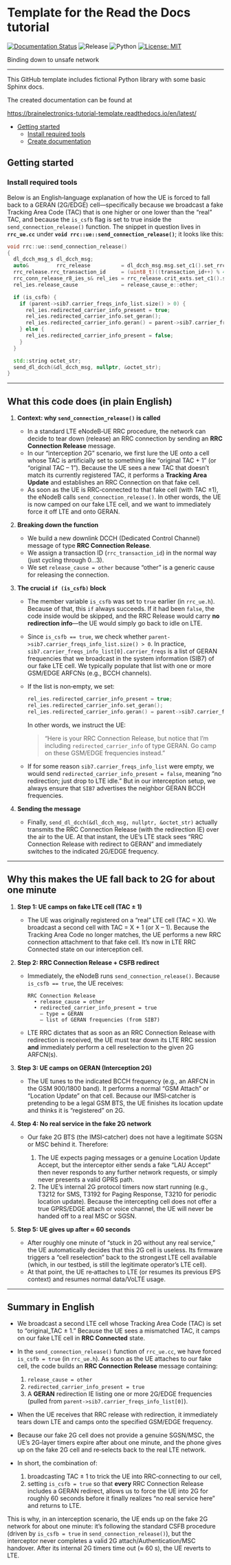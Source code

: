 # Template for the Read the Docs tutorial

[![Documentation Status](https://readthedocs.org/projects/brainelectronics-tutorial-template/badge/?version=latest)](https://brainelectronics-tutorial-template.readthedocs.io/en/latest/?badge=latest)
![Release](https://img.shields.io/github/v/release/brainelectronics/rtd-tutorial-template?include_prereleases&color=success)
![Python](https://img.shields.io/badge/python3-Ok-green.svg)
[![License: MIT](https://img.shields.io/badge/License-MIT-yellow.svg)](https://opensource.org/licenses/MIT)

Binding down to unsafe network

---------------
	
This GitHub template includes fictional Python library
with some basic Sphinx docs.

The created documentation can be found at

https://brainelectronics-tutorial-template.readthedocs.io/en/latest/

<!-- MarkdownTOC -->

- [Getting started](#getting-started)
	- [Install required tools](#install-required-tools)
	- [Create documentation](#create-documentation)

<!-- /MarkdownTOC -->

## Getting started

### Install required tools

Below is an English‐language explanation of how the UE is forced to fall back to a GERAN (2G/EDGE) cell—specifically because we broadcast a fake Tracking Area Code (TAC) that is one higher or one lower than the “real” TAC, and because the `is_csfb` flag is set to true inside the `send_connection_release()` function. The snippet in question lives in **`rrc_ue.cc`** under **`void rrc::ue::send_connection_release()`**; it looks like this:

```cpp
void rrc::ue::send_connection_release()
{
  dl_dcch_msg_s dl_dcch_msg;
  auto&         rrc_release          = dl_dcch_msg.msg.set_c1().set_rrc_conn_release();
  rrc_release.rrc_transaction_id     = (uint8_t)((transaction_id++) % 4);
  rrc_conn_release_r8_ies_s& rel_ies = rrc_release.crit_exts.set_c1().set_rrc_conn_release_r8();
  rel_ies.release_cause              = release_cause_e::other;

  if (is_csfb) {
    if (parent->sib7.carrier_freqs_info_list.size() > 0) {
      rel_ies.redirected_carrier_info_present = true;
      rel_ies.redirected_carrier_info.set_geran();
      rel_ies.redirected_carrier_info.geran() = parent->sib7.carrier_freqs_info_list[0].carrier_freqs;
    } else {
      rel_ies.redirected_carrier_info_present = false;
    }
  }

  std::string octet_str;
  send_dl_dcch(&dl_dcch_msg, nullptr, &octet_str);
}
```

---

## What this code does (in plain English)

1. **Context: why `send_connection_release()` is called**

   * In a standard LTE eNodeB‐UE RRC procedure, the network can decide to tear down (release) an RRC connection by sending an **RRC Connection Release** message.
   * In our “interception 2G” scenario, we first lure the UE onto a cell whose TAC is artificially set to something like “original TAC + 1” (or “original TAC – 1”). Because the UE sees a new TAC that doesn’t match its currently registered TAC, it performs a **Tracking Area Update** and establishes an RRC Connection on that fake cell.
   * As soon as the UE is RRC‐connected to that fake cell (with TAC ±1), the eNodeB calls `send_connection_release()`. In other words, the UE is now camped on our fake LTE cell, and we want to immediately force it off LTE and onto GERAN.

2. **Breaking down the function**

   * We build a new downlink DCCH (Dedicated Control Channel) message of type **RRC Connection Release**.
   * We assign a transaction ID (`rrc_transaction_id`) in the normal way (just cycling through 0…3).
   * We set `release_cause = other` because “other” is a generic cause for releasing the connection.

3. **The crucial `if (is_csfb)` block**

   * The member variable `is_csfb` was set to `true` earlier (in `rrc_ue.h`). Because of that, this `if` always succeeds. If it had been `false`, the code inside would be skipped, and the RRC Release would carry **no redirection info**—the UE would simply go back to idle on LTE.

   * Since `is_csfb == true`, we check whether `parent->sib7.carrier_freqs_info_list.size() > 0`. In practice, `sib7.carrier_freqs_info_list[0].carrier_freqs` is a list of GERAN frequencies that we broadcast in the system information (SIB7) of our fake LTE cell. We typically populate that list with one or more GSM/EDGE ARFCNs (e.g., BCCH channels).

   * If the list is non‐empty, we set:

     ```cpp
     rel_ies.redirected_carrier_info_present = true;
     rel_ies.redirected_carrier_info.set_geran();
     rel_ies.redirected_carrier_info.geran() = parent->sib7.carrier_freqs_info_list[0].carrier_freqs;
     ```

     In other words, we instruct the UE:

     > “Here is your RRC Connection Release, but notice that I’m including `redirected_carrier_info` of type GERAN. Go camp on these GSM/EDGE frequencies instead.”

   * If for some reason `sib7.carrier_freqs_info_list` were empty, we would send `redirected_carrier_info_present = false`, meaning “no redirection; just drop to LTE idle.” But in our interception setup, we always ensure that `SIB7` advertises the neighbor GERAN BCCH frequencies.

4. **Sending the message**

   * Finally, `send_dl_dcch(&dl_dcch_msg, nullptr, &octet_str)` actually transmits the RRC Connection Release (with the redirection IE) over the air to the UE. At that instant, the UE’s LTE stack sees “RRC Connection Release with redirect to GERAN” and immediately switches to the indicated 2G/EDGE frequency.

---

## Why this makes the UE fall back to 2G for about one minute

1. **Step 1: UE camps on fake LTE cell (TAC ± 1)**

   * The UE was originally registered on a “real” LTE cell (TAC = X). We broadcast a second cell with TAC = X + 1 (or X – 1). Because the Tracking Area Code no longer matches, the UE performs a new RRC connection attachment to that fake cell. It’s now in LTE RRC Connected state on our interception cell.

2. **Step 2: RRC Connection Release + CSFB redirect**

   * Immediately, the eNodeB runs `send_connection_release()`. Because `is_csfb == true`, the UE receives:

     ```
     RRC Connection Release
       • release_cause = other
       • redirected_carrier_info_present = true
         – type = GERAN
         – list of GERAN frequencies (from SIB7)
     ```
   * LTE RRC dictates that as soon as an RRC Connection Release with redirection is received, the UE must tear down its LTE RRC session **and** immediately perform a cell reselection to the given 2G ARFCN(s).

3. **Step 3: UE camps on GERAN (Interception 2G)**

   * The UE tunes to the indicated BCCH frequency (e.g., an ARFCN in the GSM 900/1800 band). It performs a normal “GSM Attach” or “Location Update” on that cell. Because our IMSI‐catcher is pretending to be a legal GSM BTS, the UE finishes its location update and thinks it is “registered” on 2G.

4. **Step 4: No real service in the fake 2G network**

   * Our fake 2G BTS (the IMSI‐catcher) does not have a legitimate SGSN or MSC behind it. Therefore:

     1. The UE expects paging messages or a genuine Location Update Accept, but the interceptor either sends a fake “LAU Accept” then never responds to any further network requests, or simply never presents a valid GPRS path.
     2. The UE’s internal 2G protocol timers now start running (e.g., T3212 for SMS, T3192 for Paging Response, T3210 for periodic location update). Because the intercepting cell does not offer a true GPRS/EDGE attach or voice channel, the UE will never be handed off to a real MSC or SGSN.

5. **Step 5: UE gives up after ≈ 60 seconds**

   * After roughly one minute of “stuck in 2G without any real service,” the UE automatically decides that this 2G cell is useless. Its firmware triggers a “cell reselection” back to the strongest LTE cell available (which, in our testbed, is still the legitimate operator’s LTE cell).
   * At that point, the UE re‐attaches to LTE (or resumes its previous EPS context) and resumes normal data/VoLTE usage.

---

## Summary in English

* We broadcast a second LTE cell whose Tracking Area Code (TAC) is set to “original\_TAC ± 1.” Because the UE sees a mismatched TAC, it camps on our fake LTE cell in **RRC Connected** state.

* In the `send_connection_release()` function of `rrc_ue.cc`, we have forced `is_csfb = true` (in `rrc_ue.h`). As soon as the UE attaches to our fake cell, the code builds an **RRC Connection Release** message containing:

  1. `release_cause = other`
  2. `redirected_carrier_info_present = true`
  3. A **GERAN** redirection IE listing one or more 2G/EDGE frequencies (pulled from `parent->sib7.carrier_freqs_info_list[0]`).

* When the UE receives that RRC release with redirection, it immediately tears down LTE and camps onto the specified GSM/EDGE frequency.

* Because our fake 2G cell does not provide a genuine SGSN/MSC, the UE’s 2G‐layer timers expire after about one minute, and the phone gives up on the fake 2G cell and re‐selects back to the real LTE network.

* In short, the combination of:

  1. broadcasting TAC ± 1 to trick the UE into RRC‐connecting to our cell,
  2. setting `is_csfb = true` so that **every** RRC Connection Release includes a GERAN redirect,
     allows us to force the UE into 2G for roughly 60 seconds before it finally realizes “no real service here” and returns to LTE.

This is why, in an interception scenario, the UE ends up on the fake 2G network for about one minute: it’s following the standard CSFB procedure (driven by `is_csfb = true` in `send_connection_release()`), but the interceptor never completes a valid 2G attach/Authentication/MSC handover. After its internal 2G timers time out (≈ 60 s), the UE reverts to LTE.

